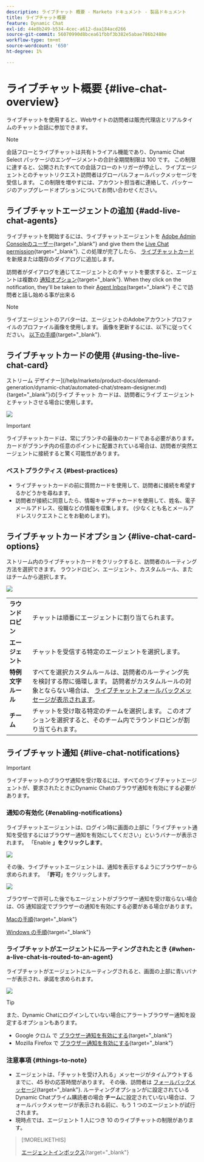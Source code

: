 ```yaml
---
description: ライブチャット 概要 - Marketo ドキュメント - 製品ドキュメント
title: ライブチャット概要
feature: Dynamic Chat
exl-id: 44e8b249-b534-4cec-a612-daa184acd266
source-git-commit: 56070990d8bcea61fbbf3b382e5abae786b2488e
workflow-type: tm+mt
source-wordcount: '650'
ht-degree: 1%

---
```


# ライブチャット概要 {#live-chat-overview}

ライブチャットを使用すると、Webサイトの訪問者は販売代理店とリアルタイムのチャット会話に参加できます。

>[!NOTE]
>
>会話フローとライブチャットは共有トライアル機能であり、Dynamic Chat Select パッケージのエンゲージメントの合計全期間制限は 100 です。 この制限に達すると、公開されたすべての会話フローのトリガーが停止し、ライブエージェントとのチャットリクエスト訪問者はグローバルフォールバックメッセージを受信します。 この制限を増やすには、アカウント担当者に連絡して、パッケージのアップグレードオプションについてお問い合わせください。

## ライブチャットエージェントの追加 {#add-live-chat-agents}

ライブチャットを開始するには、ライブチャットエージェントを [Adobe Admin Consoleのユーザー](/help/marketo/product-docs/demand-generation/dynamic-chat/setup-and-configuration/add-or-remove-chat-users.md#add-a-chat-user){target="_blank"} and give them the [Live Chat permission](/help/marketo/product-docs/demand-generation/dynamic-chat/setup-and-configuration/permissions.md){target="_blank"}. この処理が完了したら、 [ライブチャットカード](#using-the-live-chat-card) を新規または既存のダイアログに追加します。

訪問者がダイアログを通じてエージェントとのチャットを要求すると、エージェントは複数の [通知オプション](/help/marketo/product-docs/demand-generation/dynamic-chat/live-chat/agent-inbox.md#live-chat-notifications){target="_blank"}. When they click on the notification, they'll be taken to their [Agent Inbox](/help/marketo/product-docs/demand-generation/dynamic-chat/live-chat/agent-inbox.md){target="_blank"} そこで訪問者と話し始める事が出来る

>[!NOTE]
>
>ライブエージェントのアバターは、エージェントのAdobeアカウントプロファイルのプロファイル画像を使用します。 画像を更新するには、以下に従ってください。 [以下の手順](https://helpx.adobe.com/manage-account/using/edit-adobe-account-personal-profile.html){target="_blank"}.

## ライブチャットカードの使用 {#using-the-live-chat-card}

ストリーム デザイナー](/help/marketo/product-docs/demand-generation/dynamic-chat/automated-chat/stream-designer.md){target="_blank"}の[ライブ チャット カードは、訪問者にライブ エージェントとチャットさせる場合に使用します。

![](assets/live-chat-overview-1.png)

>[!IMPORTANT]
>
>ライブチャットカードは、常にブランチの最後のカードである必要があります。 カードがブランチ内の任意のポイントに配置されている場合は、訪問者が突然エージェントに接続すると驚く可能性があります。

### ベストプラクティス {#best-practices}

* ライブチャットカードの前に質問カードを使用して、訪問者に接続を希望するかどうかを尋ねます。
* 訪問者が接続に同意したら、情報キャプチャカードを使用して、姓名、電子メールアドレス、役職などの情報を収集します。 (少なくとも名とメールアドレスリクエストことをお勧めします)。

## ライブチャットカードオプション {#live-chat-card-options}

ストリーム内のライブチャットカードをクリックすると、訪問者のルーティング方法を選択できます。 ラウンドロビン、エージェント、カスタムルール、またはチームから選択します。

![](assets/live-chat-overview-2.png)

<table> 
 <tbody> 
  <tr> 
   <td><b>ラウンドロビン</b></td>
   <td>チャットは順番にエージェントに割り当てられます。</td>
  </tr> 
  <tr> 
   <td><b>エージェント</b></td>
   <td>チャットを受信する特定のエージェントを選択します。</td>
  </tr>
    <tr> 
   <td><b>特例文字 ルール</b></td>
   <td>すべてを選択カスタムルールは、訪問者のルーティング先を検討する際に循環します。 訪問者がカスタムルールの対象とならない場合は、 <a href="/help/marketo/product-docs/demand-generation/dynamic-chat/setup-and-configuration/agent-management.md#live-chat-fallback" target="_blank">ライブチャットフォールバックメッセージが表示されます</a>。</td>
  </tr> 
  <tr> 
   <td><b>チーム</b></td>
   <td>チャットを受け取る特定のチームを選択します。 このオプションを選択すると、そのチーム内でラウンドロビンが割り当てられます。</td>
  </tr>
 </tbody> 
</table>

## ライブチャット通知 {#live-chat-notifications}

>[!IMPORTANT]
>
>ライブチャットのブラウザ通知を受け取るには、すべてのライブチャットエージェントが、要求されたときにDynamic Chatのブラウザ通知を有効にする必要があります。

### 通知の有効化 {#enabling-notifications}

ライブチャットエージェントは、ログイン時に画面の上部に「ライブチャット通知を受信するにはブラウザー通知を有効にしてください」というバナーが表示されます。 「Enable **」をクリックします**。

![](assets/live-chat-overview-4.png)

その後、ライブチャットエージェントは、通知を表示するようにブラウザーから求められます。 「**許可**」をクリックします。

![](assets/live-chat-overview-5.png)

ブラウザーで許可した後でもエージェントがブラウザー通知を受け取らない場合は、OS 通知設定でブラウザーの通知を有効にする必要がある場合があります。

[Macの手順](https://support.apple.com/guide/mac-help/change-notifications-settings-mh40583/mac){target="_blank"}

[Windows の手順](https://support.microsoft.com/en-us/windows/change-notification-settings-in-windows-8942c744-6198-fe56-4639-34320cf9444e){target="_blank"}

### ライブチャットがエージェントにルーティングされたとき {#when-a-live-chat-is-routed-to-an-agent}

ライブチャットがエージェントにルーティングされると、画面の上部に青いバナーが表示され、承諾を求められます。

![](assets/live-chat-overview-3.png)

>[!TIP]
>
>また、Dynamic Chatにログインしていない場合にアラートブラウザー通知を設定するオプションもあります。
>
>* Google クロム で [ブラウザー通知を有効にする](https://support.google.com/chrome/answer/3220216?hl=en&amp;co=GENIE.Platform%3DDesktop){target="_blank"}
>* Mozilla Firefox で [ブラウザー通知を有効にする](https://support.mozilla.org/en-US/kb/push-notifications-firefox){target="_blank"}

### 注意事項 {#things-to-note}

* エージェントは、「チャットを受け入れる」メッセージがタイムアウトするまでに、45 秒の応答時間があります。 その後、訪問者は [フォールバックメッセージ](/help/marketo/product-docs/demand-generation/dynamic-chat/setup-and-configuration/agent-management.md#live-chat-fallback){target="_blank"}. ルーティングオプションがに設定されているDynamic Chatプライム購読者の場合 **チーム**&#x200B;に設定されていない場合は、フォールバックメッセージが表示される前に、もう 1 つのエージェントが試行されます。
* 現時点では、エージェント 1 人につき 10 のライブチャットの制限があります。

>[!MORELIKETHIS]
>
>[エージェントインボックス](/help/marketo/product-docs/demand-generation/dynamic-chat/live-chat/agent-inbox.md){target="_blank"}
